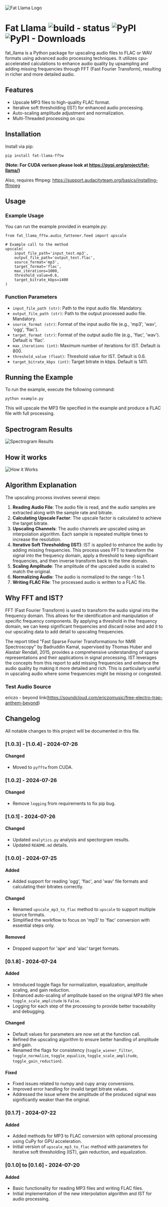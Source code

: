 ![Fat Llama Logo](https://drive.google.com/uc?export=view&id=1BHe352g43zAdDYLDusBrBPdNvRIvlQwp)

# Fat Llama ![build - status](https://github.com/bkraad47/fat_llama_fftw/actions/workflows/tests.yml/badge.svg) ![PyPI](https://img.shields.io/pypi/v/fat-llama-fftw?label=pypi%20package) ![PyPI - Downloads](https://img.shields.io/pypi/dm/fat-llama-fftw)
fat_llama is a Python package for upscaling audio files to FLAC or WAV formats using advanced audio processing techniques. It utilizes cpu-accelerated calculations to enhance audio quality by upsampling and adding missing frequencies through FFT (Fast Fourier Transform), resulting in richer and more detailed audio.

## Features

- Upscale MP3 files to high-quality FLAC format.
- Iterative soft thresholding (IST) for enhanced audio processing.
- Auto-scaling amplitude adjustment and normalization.
- Multi-Threaded processing on cpu.

## Installation

Install via pip:
```
pip install fat-llama-fftw
```
**(Note: For CUDA verison please look at https://pypi.org/project/fat-llama/)**

Also, requires ffmpeg: https://support.audacityteam.org/basics/installing-ffmpeg

## Usage

### Example Usage

You can run the example provided in example.py:

```
from fat_llama_fftw.audio_fattener.feed import upscale

# Example call to the method
upscale(
    input_file_path='input_test.mp3',
    output_file_path='output_test.flac',
    source_format='mp3',
    target_format='flac',
    max_iterations=1000,
    threshold_value=0.6,
    target_bitrate_kbps=1400
)
```
### Function Parameters

- `input_file_path (str)`: Path to the input audio file. Mandatory.
- `output_file_path (str)`: Path to the output processed audio file. Mandatory.
- `source_format (str)`: Format of the input audio file (e.g., 'mp3', 'wav', 'ogg', 'flac').
- `target_format (str)`: Format of the output audio file (e.g., 'flac', 'wav'). Default is 'flac'.
- `max_iterations (int)`: Maximum number of iterations for IST. Default is 800.
- `threshold_value (float)`: Threshold value for IST. Default is 0.6.
- `target_bitrate_kbps (int)`: Target bitrate in kbps. Default is 1411.

## Running the Example

To run the example, execute the following command:
```
python example.py
```
This will upscale the MP3 file specified in the example and produce a FLAC file with full processing.

## Spectrogram Results

![Spectrogram Results](https://drive.google.com/uc?export=view&id=1_QgMQ8FR1Rryyw22bBQa0EAEGIjw9eS_)

## How it works

![How it Works](https://drive.google.com/uc?export=view&id=1rzIGzghlRUMTrqKSst_FdZk-WhpznVX1)

## Algorithm Explanation

The upscaling process involves several steps:

1. **Reading Audio File**: The audio file is read, and the audio samples are extracted along with the sample rate and bitrate.
2. **Calculating Upscale Factor**: The upscale factor is calculated to achieve the target bitrate.
3. **Upscaling Channels**: The audio channels are upscaled using an interpolation algorithm. Each sample is repeated multiple times to increase the resolution.
4. **Iterative Soft Thresholding (IST)**: IST is applied to enhance the audio by adding missing frequencies. This process uses FFT to transform the signal into the frequency domain, apply a threshold to keep significant frequencies, and then inverse transform back to the time domain.
5. **Scaling Amplitude**: The amplitude of the upscaled audio is scaled to match the original.
6. **Normalizing Audio**: The audio is normalized to the range -1 to 1.
7. **Writing FLAC File**: The processed audio is written to a FLAC file.

## Why FFT and IST?

FFT (Fast Fourier Transform) is used to transform the audio signal into the frequency domain. This allows for the identification and manipulation of specific frequency components. By applying a threshold in the frequency domain, we can keep significant frequencies and discard noise and add it to our upscaling data to add detail to upscaling frequencies.

The report titled "Fast Sparse Fourier Transformations for NMR Spectroscopy" by Badruddin Kamal, supervised by Thomas Huber and Alastair Rendall, 2015, provides a comprehensive understanding of sparse representations and their applications in signal processing. IST leverages the concepts from this report to add missing frequencies and enhance the audio quality by making it more detailed and rich. This is particularly useful in upscaling audio where some frequencies might be missing or congested.

### Test Audio Source

ericzo - beyond link(https://soundcloud.com/ericzomusic/free-electro-trap-anthem-beyond)

## Changelog

All notable changes to this project will be documented in this file.

### [1.0.3] - [1.0.4] - 2024-07-26

#### Changed

- Moved to `pyfftw` from CUDA.

### [1.0.2] - 2024-07-26

#### Changed

- Remove `logging` from requirements to fix pip bug.

### [1.0.1] - 2024-07-26

#### Changed

- Updated `analytics.py` analysis and spectorgram results.
- Updated `README.md` details.

### [1.0.0] - 2024-07-25

#### Added

- Added support for reading 'ogg', 'flac', and 'wav' file formats and calculating their bitrates correctly.

#### Changed

- Renamed `upscale_mp3_to_flac` method to `upscale` to support multiple source formats.
- Simplified the workflow to focus on 'mp3' to 'flac' conversion with essential steps only.

#### Removed

- Dropped support for 'ape' and 'alac' target formats.

### [0.1.8] - 2024-07-24

#### Added

- Introduced toggle flags for normalization, equalization, amplitude scaling, and gain reduction.
- Enhanced auto-scaling of amplitude based on the original MP3 file when `toggle_scale_amplitude` is `False`.
- Logging for each step of the processing to provide better traceability and debugging.

#### Changed

- Default values for parameters are now set at the function call.
- Refined the upscaling algorithm to ensure better handling of amplitude and gain.
- Renamed the flags for consistency (`toggle_wiener_filter`, `toggle_normalize`, `toggle_equalize`, `toggle_scale_amplitude`, `toggle_gain_reduction`).

#### Fixed

- Fixed issues related to numpy and cupy array conversions.
- Improved error handling for invalid target bitrate values.
- Addressed the issue where the amplitude of the produced signal was significantly weaker than the original.

### [0.1.7] - 2024-07-22

#### Added

- Added methods for MP3 to FLAC conversion with optional processing using CuPy for GPU acceleration.
- Initial version of `upscale_mp3_to_flac` method with parameters for iterative soft thresholding (IST), gain reduction, and equalization.

### [0.1.0] to [0.1.6] - 2024-07-20

#### Added

- Basic functionality for reading MP3 files and writing FLAC files.
- Initial implementation of the new interpolation algorithm and IST for audio processing.